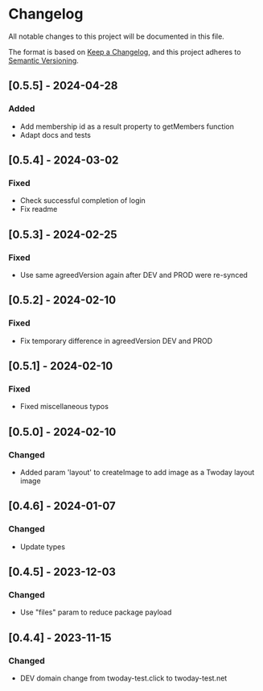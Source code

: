# Changelog
All notable changes to this project will be documented in this file.

The format is based on [Keep a Changelog](https://keepachangelog.com/en/1.0.0/),
and this project adheres to [Semantic Versioning](https://semver.org/spec/v2.0.0.html).

## [0.5.5] - 2024-04-28
### Added
- Add membership id as a result property to getMembers function
- Adapt docs and tests

## [0.5.4] - 2024-03-02
### Fixed
- Check successful completion of login
- Fix readme

## [0.5.3] - 2024-02-25
### Fixed
- Use same agreedVersion again after DEV and PROD were re-synced

## [0.5.2] - 2024-02-10
### Fixed
- Fix temporary difference in agreedVersion DEV and PROD

## [0.5.1] - 2024-02-10
### Fixed
- Fixed miscellaneous typos

## [0.5.0] - 2024-02-10
### Changed
- Added param 'layout' to createImage to add image as a Twoday layout image

## [0.4.6] - 2024-01-07
### Changed
- Update types

## [0.4.5] - 2023-12-03
### Changed
- Use "files" param to reduce package payload

## [0.4.4] - 2023-11-15
### Changed
- DEV domain change from twoday-test.click to twoday-test.net
